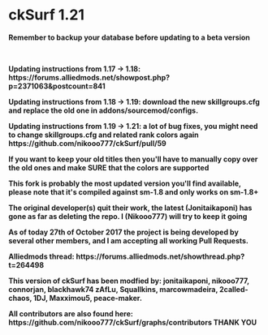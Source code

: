 # ckSurf 1.21
<p><strong>Remember to backup your database before updating to a beta version</strong></p><br />
<p><strong>Updating instructions from 1.17 -> 1.18: https://forums.alliedmods.net/showpost.php?p=2371063&postcount=841</strong><p>
<p><strong>Updating instructions from 1.18 -> 1.19: download the new skillgroups.cfg and replace the old one in addons/sourcemod/configs. </br>
<p><strong>Updating instructions from 1.19 -> 1.21: a lot of bug fixes, you might need to change skillgroups.cfg and related rank colors again https://github.com/nikooo777/ckSurf/pull/59</br>

If you want to keep your old titles then you'll have to manually copy over the old ones and make <b>SURE</b> that the colors are supported</strong><p>
<p><strong>This fork is probably the most updated version you'll find available, please note that it's compiled against sm-1.8 and only works on sm-1.8+</strong><p>
<p>The original developer(s) quit their work, the latest (Jonitaikaponi) has gone as far as deleting the repo. I (Nikooo777) will try to keep it going</p>
<p>As of today 27th of October 2017 the project is being developed by several other members, and I am accepting all working Pull Requests.</p>

<p>Alliedmods thread: https://forums.alliedmods.net/showthread.php?t=264498</p>
<p>This version of ckSurf has been modfied by: jonitaikaponi, nikooo777, connorjan, blackhawk74
zAfLu, Squallkins, marcowmadeira, 2called-chaos, 1DJ, Maxximou5, peace-maker.</p>
<p>All contributors are also found here: https://github.com/nikooo777/ckSurf/graphs/contributors THANK YOU </p>
